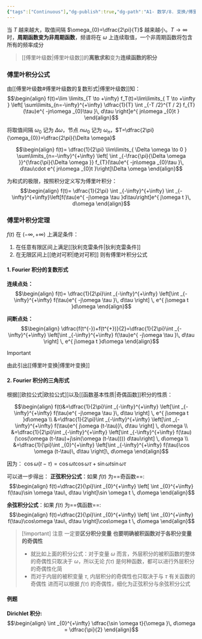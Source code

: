 ```yaml
---
{"tags":["Continuous"],"dg-publish":true,"dg-path":"A1- 数学/8. 变换/傅里叶积分.md","permalink":"/A1- 数学/8. 变换/傅里叶积分/","dgPassFrontmatter":true,"noteIcon":"","created":"2024-08-13T22:51:08.000+08:00","updated":"2025-04-14T18:36:05.362+08:00"}
---
```


当 $T$ 越来越大，取值间隔 $\omega_{0}=\dfrac{2\pi}{T}$ 越来越小。$T\to \infty$ 时，**周期函数变为非周期函数**，频谱将在 $\omega$ 上连续取值，一个非周期函数将包含所有的频率成分
> [[傅里叶级数\|傅里叶级数]]的**离散求和**变为**连续函数的积分**

### 傅里叶积分公式
由[[傅里叶级数#傅里叶级数的复数形式\|傅里叶级数]]知：
$$\begin{align}
f(t)=\lim \limits_{T \to +\infty} f_T(t)=\lim\limits_{ T \to +\infty } \left[ \sum\limits_{n=-\infty}^{+\infty} \dfrac{1}{T} \int _{-T /2}^{T / 2} f_{T}(\tau)e^{ -jn\omega _{0}\tau }\, d\tau \right]e^{ jn\omega _{0}t }
\end{align}$$

将取值间隔 $\omega_{0}$ 记为 $\Delta \omega$，节点 $n\omega_{0}$ 记为 $\omega_{n}$，$T=\dfrac{2\pi}{\omega_{0}}=\dfrac{2\pi}{\Delta \omega}$

$$\begin{align}
f(t)= \dfrac{1}{2\pi} \lim\limits_{ \Delta \omega  \to 0 } \sum\limits_{n=-\infty}^{+\infty} \left[  \int _{-\frac{\pi}{\Delta \omega }}^{\frac{\pi}{\Delta \omega }} f_{T}(\tau)e^{ -jn\omega _{0}\tau }\, d\tau\cdot e^{ jn\omega _{0}t }\right]\Delta \omega 
\end{align}$$

为和式的极限，按照积分定义写为傅里叶积分：
$$\begin{align}
f(t)= \dfrac{1}{2\pi} \int _{-\infty}^{+\infty} \int _{-\infty}^{+\infty}\left[f(\tau)e^{ -j\omega \tau }d\tau\right]e^{ j\omega t }\, d\omega  
\end{align}$$


### 傅里叶积分定理
$f(t)$ 在 $(-\infty,+\infty)$ 上满足条件：
1. 在任意有限区间上满足[[狄利克雷条件\|狄利克雷条件]]
2. 在无限区间上[[绝对可积\|绝对可积]]
则有傅里叶积分公式

#### 1. Fourier 积分的复数形式
**连续点处：**
$$\begin{align}
f(t)= \dfrac{1}{2\pi}\int _{-\infty}^{+\infty} \left[\int _{-\infty}^{+\infty} f(\tau)e^{ -j\omega \tau }\, d\tau \right] \, e^{ j\omega t }d\omega  
\end{align}$$


**间断点处：**
$$\begin{align}
\dfrac{f(t^{-})+f(t^{+})}{2}=\dfrac{1}{2\pi}\int _{-\infty}^{+\infty} \left[\int _{-\infty}^{+\infty} f(\tau)e^{ -j\omega \tau }\, d\tau \right] \, e^{ j\omega t }d\omega  
\end{align}$$

>[!important] 
>由此引出[[傅里叶变换\|傅里叶变换]]

#### 2. Fourier 积分的三角形式
根据[[欧拉公式\|欧拉公式]]以及[[函数基本性质\|奇偶函数]]积分的性质：

$$\begin{align}
f(t)&=\dfrac{1}{2\pi}\int _{-\infty}^{+\infty} \left[\int _{-\infty}^{+\infty} f(\tau)e^{ -j\omega \tau }\, d\tau \right] \, e^{ j\omega t }d\omega   \\
&=\dfrac{1}{2\pi}\int _{-\infty}^{+\infty} \left[\int _{-\infty}^{+\infty} f(\tau)e^{ j\omega (t-\tau)}\, d\tau \right] \, d\omega    \\
&=\dfrac{1}{2\pi}\int _{-\infty}^{+\infty} \left[\int _{-\infty}^{+\infty} f(\tau)(\cos(\omega (t-\tau)+j\sin(\omega (t-\tau)))) d\tau\right] \, d\omega \\
&=\dfrac{1}{\pi}\int _{0}^{+\infty} \left[\int _{-\infty}^{+\infty} f(\tau)\cos \omega (t-\tau)\, d\tau \right]\, d\omega  
\end{align}$$

因为： $\cos \omega(t-\tau)=\cos \omega t\cos \omega \tau+\sin \omega t\sin \omega \tau$

可以进一步得出：
**正弦积分公式**：如果 $f(t)$ 为==奇函数==:
$$\begin{align}
f(t)=\dfrac{2}{\pi}\int _{0}^{+\infty}  \left[ \int _{0}^{+\infty} f(\tau)\sin \omega \tau\, d\tau \right]\sin \omega t \, d\omega 
\end{align}$$



**余弦积分公式**：如果 $f(t)$ 为==偶函数==:
$$\begin{align}
f(t)=\dfrac{2}{\pi}\int _{0}^{+\infty}  \left[ \int _{0}^{+\infty} f(\tau)\cos\omega \tau\, d\tau \right]\cos\omega t \, d\omega 
\end{align}$$


>[!important] 注意
>一定要**区分积分变量**
>**也要明确被积函数对于各积分变量的奇偶性**
>- 就比如上面的积分公式：对于变量 $\omega$ 而言，外层积分的被积函数的整体的奇偶性只取决于 $\omega$，所以无论 $f(\tau)$ 是何种函数，都可以进行外层积分的奇偶性化简
>- 而对于内层的被积变量 $\tau$, 内层积分的奇偶性也只取决于与 $\tau$ 有关函数的奇偶性
>	进而可以根据 $f(\tau)$ 的奇偶性，细化为正弦积分与余弦积分公式
>	


#### 例题

**Dirichlet 积分:**
$$\begin{align}
\int _{0}^{+\infty} \dfrac{\sin \omega t}{\omega }\, d\omega = \dfrac{\pi}{2}
\end{align}$$

